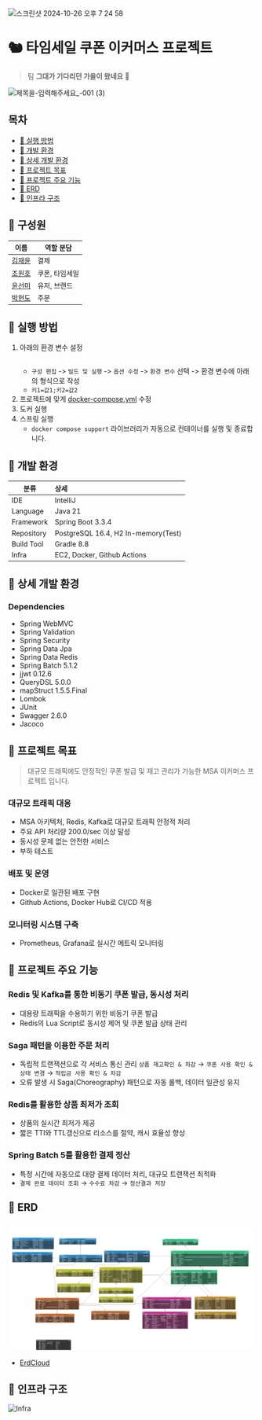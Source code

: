 <img width="582" alt="스크린샷 2024-10-26 오후 7 24 58" src="https://github.com/user-attachments/assets/86d43ad9-1a0d-473a-8a38-5976310c12f7">

# 🐿 타임세일 쿠폰 이커머스 프로젝트

> 팀 **그대가 기다리던 가을이 왔네요** 🍂

![제목을-입력해주세요_-001 (3)](https://github.com/user-attachments/assets/6614d4e5-7e88-4ae9-ae89-b4e7152c0d0a)

## 목차

- [🍁 실행 방법](#-실행-방법)
- [🍁 개발 환경](#-개발-환경)
- [🍁 상세 개발 환경](#-상세-개발-환경)
- [🍁 프로젝트 목표](#-프로젝트-목표)
- [🍁 프로젝트 주요 기능](#-프로젝트-주요-기능)
- [🍁 ERD](#-erd)
- [🍁 인프라 구조](#-인프라-구조)


## 🍁 구성원

| 이름                                  | 역할 분담    |
|-------------------------------------|----------|
| [김재윤](https://github.com/lycoris62) | 결제       |
| [조원호](https://github.com/wonowonow) | 쿠폰, 타임세일 |
| [윤선미](https://github.com/hgalchi)   | 유저, 브랜드  |
| [박현도](https://github.com/atto08)    | 주문       |


## 🍁 실행 방법

1. 아래의 환경 변수 설정
    ```dotenv
    ```
    - `구성 편집` -> `빌드 및 실행` -> `옵션 수정` -> `환경 변수` 선택 -> 환경 변수에 아래의 형식으로 작성
    - `키1=값1;키2=값2`
2. 프로젝트에 맞게 [docker-compose.yml](./docker-compose.yml) 수정
3. 도커 실행
4. 스프링 실행
    - `docker compose support` 라이브러리가 자동으로 컨테이너를 실행 및 종료합니다.
  

## 🍁 개발 환경

| 분류         | 상세                                  |
|------------|:------------------------------------|
| IDE        | IntelliJ                            |
| Language   | Java 21                             |
| Framework  | Spring Boot 3.3.4                   |
| Repository | PostgreSQL 16.4, H2 In-memory(Test) |
| Build Tool | Gradle 8.8                          |
| Infra      | EC2, Docker, Github Actions         |


## 🍁 상세 개발 환경

### Dependencies

- Spring WebMVC
- Spring Validation
- Spring Security
- Spring Data Jpa
- Spring Data Redis
- Spring Batch 5.1.2
- jjwt 0.12.6
- QueryDSL 5.0.0
- mapStruct 1.5.5.Final
- Lombok
- JUnit
- Swagger 2.6.0
- Jacoco


## 🍁 프로젝트 목표

> 대규모 트래픽에도 안정적인 쿠폰 발급 및 재고 관리가 가능한 MSA 이커머스 프로젝트 입니다.

### **대규모 트래픽 대응**

- MSA 아키텍처, Redis, Kafka로 대규모 트래픽 안정적 처리
- 주요 API 처리량 200.0/sec 이상 달성
- 동시성 문제 없는 안전한 서비스
- 부하 테스트

### **배포 및 운영**

- Docker로 일관된 배포 구현
- Github Actions, Docker Hub로 CI/CD 적용

### **모니터링 시스템 구축**

- Prometheus, Grafana로 실시간 메트릭 모니터링


## 🍁 프로젝트 주요 기능

### **Redis 및 Kafka를 통한 비동기 쿠폰 발급, 동시성 처리**

- 대용량 트래픽을 수용하기 위한 비동기 쿠폰 발급
- Redis의 Lua Script로 동시성 제어 및 쿠폰 발급 상태 관리

### **Saga 패턴을 이용한 주문 처리**

- 독립적 트랜잭션으로 각 서비스 통신 관리
`상품 재고확인 & 차감` → `쿠폰 사용 확인 & 상태 변경` → `적립금 사용 확인 & 차감`
- 오류 발생 시 Saga(Choreography) 패턴으로 자동 롤백, 데이터 일관성 유지

### **Redis를 활용한 상품 최저가 조회**

- 상품의 실시간 최저가 제공
- 짧은 TTI와 TTL갱신으로 리소스를 절약, 캐시 효율성 향상

### **Spring Batch 5를 활용한 결제 정산**

- 특정 시간에 자동으로 대량 결제 데이터 처리, 대규모 트랜잭션 최적화
- `결제 완료 데이터 조회` → `수수료 차감` → `정산결과 저장`


## 🍁 ERD

![ERD](./docs/images/radiata-erd-v1.png)

- [ErdCloud](https://www.erdcloud.com/d/gFbEC7pAWKgESGTy8)


## 🍁 인프라 구조

![Infra](https://github.com/user-attachments/assets/d7d2ae43-12d9-48da-8562-52da626ff059)
